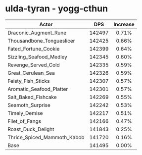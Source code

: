 # ulda-tyran - yogg-cthun
| Actor | DPS | Increase |
|---|:---:|:---:|
|Draconic_Augment_Rune|142497|0.71%|
|Thousandbone_Tongueslicer|142425|0.66%|
|Fated_Fortune_Cookie|142399|0.64%|
|Sizzling_Seafood_Medley|142345|0.60%|
|Revenge_Served_Cold|142335|0.59%|
|Great_Cerulean_Sea|142326|0.59%|
|Feisty_Fish_Sticks|142307|0.57%|
|Aromatic_Seafood_Platter|142301|0.57%|
|Salt_Baked_Fishcake|142269|0.55%|
|Seamoth_Surprise|142242|0.53%|
|Timely_Demise|142217|0.51%|
|Filet_of_Fangs|142166|0.47%|
|Roast_Duck_Delight|141843|0.25%|
|Thrice_Spiced_Mammoth_Kabob|141720|0.16%|
|Base|141495|0.00%|
